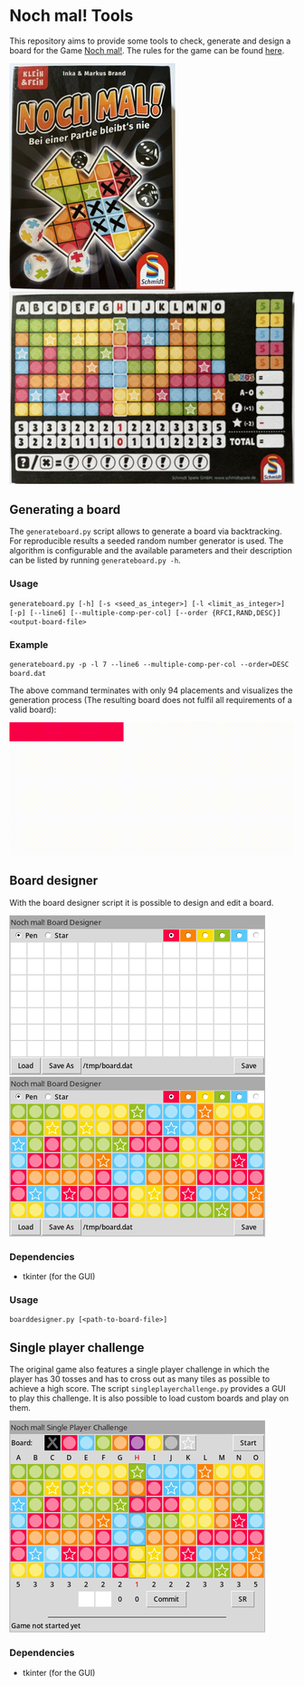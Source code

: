# Noch mal! Tools
This repository aims to provide some tools to check, generate and design a
board for the Game [Noch mal!](https://www.schmidtspiele-shop.de/noch-mal).
The rules for the game can be found [here](https://gesellschaftsspiele.spielen.de/uploads/files/2904/57d9a9568c464.pdf).

![Noch mal! Box](img/nochmal-box.jpg) ![Noch mal! Board](img/nochmal-board.jpg)

## Generating a board
The `generateboard.py` script allows to generate a board via backtracking. For reproducible results a seeded random
number generator is used. The algorithm is configurable and the available parameters and their description can be listed
by running `generateboard.py -h`.

### Usage
    generateboard.py [-h] [-s <seed_as_integer>] [-l <limit_as_integer>] [-p] [--line6] [--multiple-comp-per-col] [--order {RFCI,RAND,DESC}] <output-board-file>

### Example
    generateboard.py -p -l 7 --line6 --multiple-comp-per-col --order=DESC board.dat

The above command terminates with only 94 placements and visualizes the generation process (The resulting board does not
fulfil all requirements of a valid board):

![Generation process gif](img/board-generation_decending-order_line6_multiple-components-per-col_limit7_94-placements.gif)

## Board designer
With the board designer script it is possible to design and edit a board.

![Board Designer empty](img/boarddesigner-empty.png)
![Board Designer black](img/boarddesigner-black-board.png)

### Dependencies
- tkinter (for the GUI)

### Usage
    boarddesigner.py [<path-to-board-file>]

## Single player challenge
The original game also features a single player challenge in which the player has 30 tosses and has to cross out as many
tiles as possible to achieve a high score. The script `singleplayerchallenge.py` provides a GUI to play this challenge.
It is also possible to load custom boards and play on them.

![Single player challenge black](img/singleplayerchallenge-blackboard.png)

### Dependencies
- tkinter (for the GUI)
